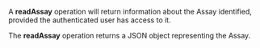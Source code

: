 A **readAssay** operation will return information about the
Assay identified, provided the authenticated user has access to it.

The **readAssay** operation returns a JSON object representing the Assay.
